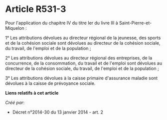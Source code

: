 # Article R531-3

Pour l'application du chapitre IV du titre Ier du livre III à Saint-Pierre-et-Miquelon :

1° Les attributions dévolues au directeur régional de la jeunesse, des sports et de la cohésion sociale sont dévolues au
directeur de la cohésion sociale, du travail, de l'emploi et de la population ;

2° Les attributions dévolues au directeur régional des entreprises, de la concurrence, de la consommation, du travail et de
l'emploi sont dévolues au directeur de la cohésion sociale, du travail, de l'emploi et de la population ;

3° Les attributions dévolues à la caisse primaire d'assurance maladie sont dévolues à la caisse de prévoyance sociale.

**Liens relatifs à cet article**

_Créé par_:

  - Décret n°2014-30 du 13 janvier 2014 - art. 2
